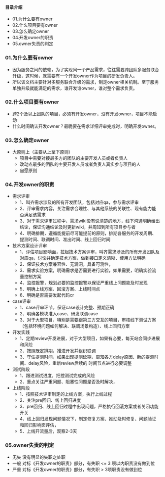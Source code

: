 #### 目录介绍
- 01.为什么要有owner
- 02.什么项⽬要有owner
- 03.怎么确定owner
- 04.开发owner的职责
- 05.owner失责的判定



### 01.为什么要有owner
- 因为服务之间的依赖，为了实现同⼀个产品需求，往往需要跨团队多服务联合升级，这时候，就需要有⼀个开发owner作为项⽬的研发负责⼈。
- 所以该⽂档主要针对多服务联合升级的需求，制定owner相关机制。⾄于服务单独升级就能满⾜的需求，谁开发谁owner，谁对整个需求负责。


### 02.什么项⽬要有owner
- 跨2个及以上团队的项⽬，必须有开发owner，没有开发owner，项⽬不能启动
- 什么时间确认开发owner？最晚要在需求详细评审完成时，明确开发owner。


### 03.怎么确定owner
- ⼤原则上（主要从上⾄下原则）
    - 项⽬中需要对接最多⽅的团队的主要开发⼈员或者负责⼈
    - 改动点最多的团队的主要开发⼈员或者负责⼈真实参与项⽬的⼈
    - ⾃愿原则


### 04.开发owner的职责
- 需求评审
    - 1、叫⻬需求涉及的所有开发团队，包括对应qa，参与需求评审
    - 2、评审需求内容，关注需求合理性、与其他系统的关联性、现有能⼒能否满⾜该需求
    - 3、对于需求评审过程中，需求wiki没有说清楚的地⽅，线下沟通明确给出结论，保证沟通结论及时更新wiki，并周知到所有项⽬参与者
    - 4、明确排期，遵循能提前尽可能提前的原则，排期各服务的开发周期、提测时间、联调时间、准出时间、线上回归时间
- 技术⽅案设计评审
    - 1、评估项⽬影响⾯，拉起技术⽅案评审，叫⻬需求涉及的所有开发团队及对应qa，讨论并确定技术⽅案，做到接⼝定义清晰、使⽤⽅法明确
    - 2、保证技术⽅案兼容性、⽆漏洞，具备可测性，
    - 3、需求实验⽅案，明确需求是否需要进⾏实验，如果需要，明确实验流量控制⽅案
    - 4、监控报警，规划必要的监控报警以保证严重线上问题能及时发现
    - 5、明确上线⽅案、回滚⽅案、上线时间点
    - 6、明确是否需要发起代码cr
- case评审
    - 1、case评审环节，保证case设计完整、预期正确
    - 2、明确各模块准⼊case、研发联调case
    - 3、对于⼤型项⽬，特别是需要跟第三⽅交互的项⽬，审核线下测试⽅案（包括环境问题如何解决、联调场景构造）、线上回归⽅案
- 开发实践
    - 1、定期review开发进展，对于⼤型项⽬，如果有必要，每天站会同步进展和⻛险
    - 2、按照既定排期，推进开发并组织联调
    - 3、守住提测时间，如果出现提测延期，周知各⽅delay原因、新的提测时间、delay⻛险，重新review后续的 时间节点进⾏必要调整
- 测试阶段
    - 1、跟进测试进度，把控测试完成的⻛险
    - 2、重点关注严重问题、阻塞性问题是否及时解决，
- 上线阶段
    - 1、按照技术评审制定的上线⽅案，执⾏上线过程
    - 2、关注pre回归、线上回归进度
    - 3、pre回归、线上回归过程中出现问题，严格执⾏回滚⽅案或者关闭功能开关
    - 4、线上回归发现问题情况下，制定修复⽅案、推动及时修复、问题验证和回归影响⾯评估，
    - 5、上线开流量后，观察2-3天


### 05.owner失责的判定
- ⽆失 没有明显的失职之处职
- ⼀般 对标《开发owner的职责》部分，有失职 <= 3 项以内职责没有做到位
- 严重 对标《开发owner的职责》部分，有失职 > 3项职责没有做到位



